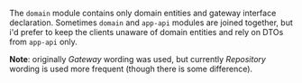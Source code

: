 The `domain` module contains only domain entities and gateway interface declaration.
Sometimes `domain` and `app-api` modules are joined together, but i'd prefer to keep the clients unaware of domain entities and rely on DTOs from `app-api` only.

**Note**: originally *Gateway* wording was used, but currently *Repository* wording is used more frequent (though there is some difference).
